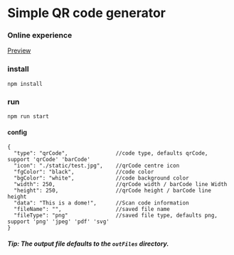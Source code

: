 # Simple QR code generator

### Online experience
[Preview](https://lecoler.github.io/simpleQrcodeGenerator/)  

### install
```shell
npm install
```

### run 
```shell
npm run start
```

#### config
```
{
  "type": "qrCode",               //code type, defaults qrCode, support 'qrCode' 'barCode' 
  "icon": "./static/test.jpg",    //qrCode centre icon
  "fgColor": "black",             //code color
  "bgColor": "white",             //code background color
  "width": 250,                   //qrCode width / barCode line Width
  "height": 250,                  //qrCode height / barCode line height
  "data": "This is a dome!",      //Scan code information
  "fileName": "",                 //saved file name
  "fileType": "png"               //saved file type, defaults png, support 'png' 'jpeg' 'pdf' 'svg'
}
```

##### Tip: The output file defaults to the `outFiles` directory.


